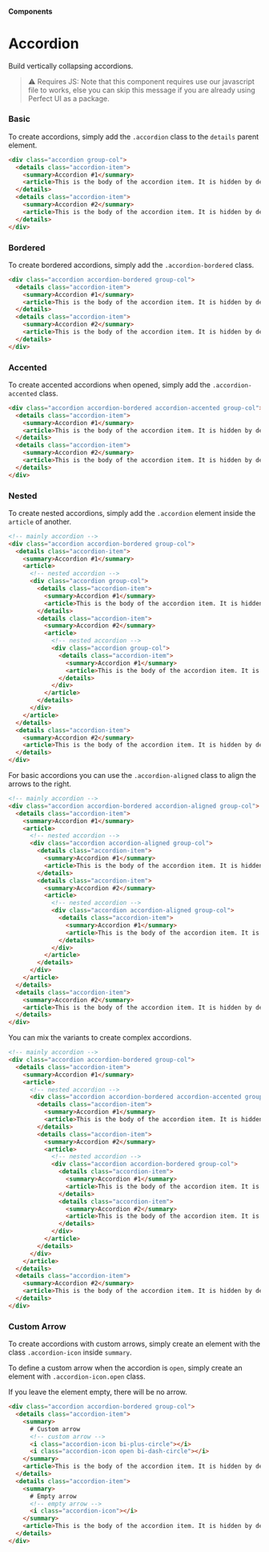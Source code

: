 #### Components

# Accordion

Build vertically collapsing accordions.

> ⚠️ Requires JS:  Note that this component requires use our javascript file to works, else you can skip this message if you are already using Perfect UI as a package.

### Basic

To create accordions, simply add the `.accordion` class to the `details` parent element.

``` html
<div class="accordion group-col">
  <details class="accordion-item">
    <summary>Accordion #1</summary>
    <article>This is the body of the accordion item. It is hidden by default, until you expand it with a click.</article>
  </details>
  <details class="accordion-item">
    <summary>Accordion #2</summary>
    <article>This is the body of the accordion item. It is hidden by default, until you expand it with a click.</article>
  </details>
</div>
```

### Bordered

To create bordered accordions, simply add the `.accordion-bordered` class.

``` html
<div class="accordion accordion-bordered group-col">
  <details class="accordion-item">
    <summary>Accordion #1</summary>
    <article>This is the body of the accordion item. It is hidden by default, until you expand it with a click.</article>
  </details>
  <details class="accordion-item">
    <summary>Accordion #2</summary>
    <article>This is the body of the accordion item. It is hidden by default, until you expand it with a click.</article>
  </details>
</div>
```

### Accented

To create accented accordions when opened, simply add the `.accordion-accented` class.

``` html
<div class="accordion accordion-bordered accordion-accented group-col">
  <details class="accordion-item">
    <summary>Accordion #1</summary>
    <article>This is the body of the accordion item. It is hidden by default, until you expand it with a click.</article>
  </details>
  <details class="accordion-item">
    <summary>Accordion #2</summary>
    <article>This is the body of the accordion item. It is hidden by default, until you expand it with a click.</article>
  </details>
</div>
```

### Nested

To create nested accordions, simply add the `.accordion` element inside the `article` of another.

``` html
<!-- mainly accordion -->
<div class="accordion accordion-bordered group-col">
  <details class="accordion-item">
    <summary>Accordion #1</summary>
    <article>
      <!-- nested accordion -->
      <div class="accordion group-col">
        <details class="accordion-item">
          <summary>Accordion #1</summary>
          <article>This is the body of the accordion item. It is hidden by default, until you expand it with a click.</article>
        </details>
        <details class="accordion-item">
          <summary>Accordion #2</summary>
          <article>
            <!-- nested accordion -->
            <div class="accordion group-col">
              <details class="accordion-item">
                <summary>Accordion #1</summary>
                <article>This is the body of the accordion item. It is hidden by default, until you expand it with a click.</article>
              </details>
            </div>
          </article>
        </details>
      </div>
    </article>
  </details>
  <details class="accordion-item">
    <summary>Accordion #2</summary>
    <article>This is the body of the accordion item. It is hidden by default, until you expand it with a click.</article>
  </details>
</div>
```

For basic accordions you can use the `.accordion-aligned` class to align the arrows to the right.

``` html
<!-- mainly accordion -->
<div class="accordion accordion-bordered accordion-aligned group-col">
  <details class="accordion-item">
    <summary>Accordion #1</summary>
    <article>
      <!-- nested accordion -->
      <div class="accordion accordion-aligned group-col">
        <details class="accordion-item">
          <summary>Accordion #1</summary>
          <article>This is the body of the accordion item. It is hidden by default, until you expand it with a click.</article>
        </details>
        <details class="accordion-item">
          <summary>Accordion #2</summary>
          <article>
            <!-- nested accordion -->
            <div class="accordion accordion-aligned group-col">
              <details class="accordion-item">
                <summary>Accordion #1</summary>
                <article>This is the body of the accordion item. It is hidden by default, until you expand it with a click.</article>
              </details>
            </div>
          </article>
        </details>
      </div>
    </article>
  </details>
  <details class="accordion-item">
    <summary>Accordion #2</summary>
    <article>This is the body of the accordion item. It is hidden by default, until you expand it with a click.</article>
  </details>
</div>
```

You can mix the variants to create complex accordions.

``` html
<!-- mainly accordion -->
<div class="accordion accordion-bordered group-col">
  <details class="accordion-item">
    <summary>Accordion #1</summary>
    <article>
      <!-- nested accordion -->
      <div class="accordion accordion-bordered accordion-accented group-col">
        <details class="accordion-item">
          <summary>Accordion #1</summary>
          <article>This is the body of the accordion item. It is hidden by defaultuntil you expand it with a click.</article>
        </details>
        <details class="accordion-item">
          <summary>Accordion #2</summary>
          <article>
            <!-- nested accordion -->
            <div class="accordion accordion-bordered group-col">
              <details class="accordion-item">
                <summary>Accordion #1</summary>
                <article>This is the body of the accordion item. It is hidden bdefault, until you expand it with a click.</article>
              </details>
              <details class="accordion-item">
                <summary>Accordion #2</summary>
                <article>This is the body of the accordion item. It is hidden bdefault, until you expand it with a click.</article>
              </details>
            </div>
          </article>
        </details>
      </div>
    </article>
  </details>
  <details class="accordion-item">
    <summary>Accordion #2</summary>
    <article>This is the body of the accordion item. It is hidden by default, untiyou expand it with a click.</article>
  </details>
</div>
```

### Custom Arrow

To create accordions with custom arrows, simply create an element with the class `.accordion-icon` inside `summary`.

To define a custom arrow when the accordion is `open`, simply create an element with `.accordion-icon.open` class.

If you leave the element empty, there will be no arrow.

``` html
<div class="accordion accordion-bordered group-col">
  <details class="accordion-item">
    <summary>
      # Custom arrow
      <!-- custom arrow -->
      <i class="accordion-icon bi-plus-circle"></i>
      <i class="accordion-icon open bi-dash-circle"></i>
    </summary>
    <article>This is the body of the accordion item. It is hidden by default, until you expand it with a click.</article>
  </details>
  <details class="accordion-item">
    <summary>
      # Empty arrow
      <!-- empty arrow -->
      <i class="accordion-icon"></i>
    </summary>
    <article>This is the body of the accordion item. It is hidden by default, until you expand it with a click.</article>
  </details>
</div>
```